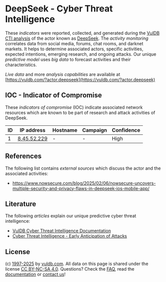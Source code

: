 # DeepSeek - Cyber Threat Intelligence

These _indicators_ were reported, collected, and generated during the [VulDB CTI analysis](https://vuldb.com/?kb.cti) of the actor known as [DeepSeek](https://vuldb.com/?actor.deepseek). The _activity monitoring_ correlates data from social media, forums, chat rooms, and darknet markets. It helps to determine associated actors, specific activities, expected intentions, emerging research, and ongoing attacks. Our unique _predictive model_ uses _big data_ to forecast activities and their characteristics.

_Live data_ and more _analysis capabilities_ are available at [https://vuldb.com/?actor.deepseek](https://vuldb.com/?actor.deepseek)

## IOC - Indicator of Compromise

These _indicators of compromise_ (IOC) indicate associated network resources which are known to be part of research and attack activities of DeepSeek.

ID | IP address | Hostname | Campaign | Confidence
-- | ---------- | -------- | -------- | ----------
1 | [8.45.52.229](https://vuldb.com/?ip.8.45.52.229) | - | - | High

## References

The following list contains _external sources_ which discuss the actor and the associated activities:

* https://www.nowsecure.com/blog/2025/02/06/nowsecure-uncovers-multiple-security-and-privacy-flaws-in-deepseek-ios-mobile-app/

## Literature

The following _articles_ explain our unique predictive cyber threat intelligence:

* [VulDB Cyber Threat Intelligence Documentation](https://vuldb.com/?kb.cti)
* [Cyber Threat Intelligence - Early Anticipation of Attacks](https://www.scip.ch/en/?labs.20201022)

## License

(c) [1997-2025](https://vuldb.com/?kb.changelog) by [vuldb.com](https://vuldb.com/?kb.about). All data on this page is shared under the license [CC BY-NC-SA 4.0](https://creativecommons.org/licenses/by-nc-sa/4.0/). Questions? Check the [FAQ](https://vuldb.com/?kb.faq), read the [documentation](https://vuldb.com/?kb) or [contact us](https://vuldb.com/?contact)!
